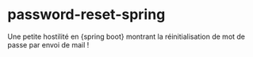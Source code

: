 # password-reset-spring
Une petite hostilité en {spring boot} montrant la réinitialisation de mot de passe par envoi de mail !
